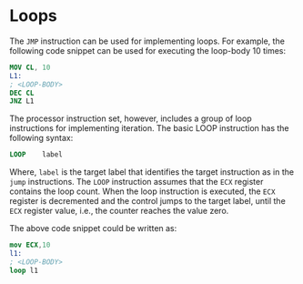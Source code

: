 # Loops

The `JMP` instruction can be used for implementing loops. For example, the following code snippet can be used for executing the loop-body 10 times:

```nasm
MOV	CL, 10
L1:
; <LOOP-BODY>
DEC	CL
JNZ	L1
```

The processor instruction set, however, includes a group of loop instructions for implementing iteration. The basic LOOP instruction has the following syntax:

```nasm
LOOP 	label
```

Where, `label` is the target label that identifies the target instruction as in the `jump` instructions. The `LOOP` instruction assumes that the `ECX` register contains the loop count. When the loop instruction is executed, the `ECX` register is decremented and the control jumps to the target label, until the `ECX` register value, i.e., the counter reaches the value zero.

The above code snippet could be written as:

```nasm
mov ECX,10
l1:
; <LOOP-BODY>
loop l1
```

